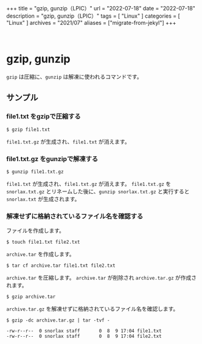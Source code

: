 +++
title = "gzip, gunzip（LPIC）"
url = "2022-07-18"
date = "2022-07-18"
description = "gzip, gunzip（LPIC）"
tags = [
  "Linux"
]
categories = [
  "Linux"
]
archives = "2021/07"
aliases = ["migrate-from-jekyl"]
+++

<br>

# gzip, gunzip

`gzip` は圧縮に、`gunzip` は解凍に使われるコマンドです。

## サンプル

### file1.txt をgzipで圧縮する

```
$ gzip file1.txt
```

`file1.txt.gz` が生成され、`file1.txt` が消えます。

### file1.txt.gz をgunzipで解凍する

```
$ gunzip file1.txt.gz
```

`file1.txt` が生成され、`file1.txt.gz` が消えます。
`file1.txt.gz` を `snorlax.txt.gz` とリネームした後に、`gunzip snorlax.txt.gz` と実行すると `snorlax.txt` が生成されます。

### 解凍せずに格納されているファイル名を確認する

ファイルを作成します。

```
$ touch file1.txt file2.txt
```

`archive.tar` を作成します。

```
$ tar cf archive.tar file1.txt file2.txt
```

`archive.tar` を圧縮します。
`archive.tar` が削除され `archive.tar.gz` が作成されます。

```
$ gzip archive.tar
```

`archive.tar.gz` を解凍せずに格納されているファイル名を確認します。

```
$ gzip -dc archive.tar.gz | tar -tvf -
```

```
-rw-r--r--  0 snorlax staff       0  8  9 17:04 file1.txt
-rw-r--r--  0 snorlax staff       0  8  9 17:04 file2.txt
```
